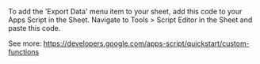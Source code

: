 To add the 'Export Data' menu item to your sheet, add this code to your Apps Script in the Sheet. 
Navigate to Tools > Script Editor in the Sheet and paste this code. 

See more:
https://developers.google.com/apps-script/quickstart/custom-functions
